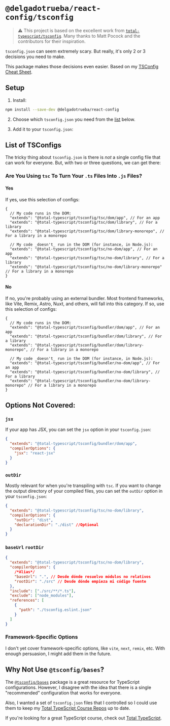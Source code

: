 # `@delgadotrueba/react-config/tsconfig`

> ⚠️ This project is based on the excellent work from [`total-typescript/tsconfig`](https://github.com/total-typescript/tsconfig). Many thanks to Matt Pocock and the contributors for their inspiration.

`tsconfig.json` can seem extremely scary. But really, it's only 2 or 3 decisions you need to make.

This package makes those decisions even easier. Based on my [TSConfig Cheat Sheet](https://www.totaltypescript.com/tsconfig-cheat-sheet).

## Setup

1. Install:

```bash
npm install --save-dev @delgadotrueba/react-config
```

2. Choose which `tsconfig.json` you need from the [list](#list-of-tsconfigs) below.

3. Add it to your `tsconfig.json`:

## List of TSConfigs

The tricky thing about `tsconfig.json` is there is _not_ a single config file that can work for everyone. But, with two or three questions, we can get there:

### Are You Using `tsc` To Turn Your `.ts` Files Into `.js` Files?

#### Yes

If yes, use this selection of configs:

```jsonc
{
  // My code runs in the DOM:
  "extends": "@total-typescript/tsconfig/tsc/dom/app", // For an app
  "extends": "@total-typescript/tsconfig/tsc/dom/library", // For a library
  "extends": "@total-typescript/tsconfig/tsc/dom/library-monorepo", // For a library in a monorepo

  // My code _doesn't_ run in the DOM (for instance, in Node.js):
  "extends": "@total-typescript/tsconfig/tsc/no-dom/app", // For an app
  "extends": "@total-typescript/tsconfig/tsc/no-dom/library", // For a library
  "extends": "@total-typescript/tsconfig/tsc/no-dom/library-monorepo" // For a library in a monorepo
}
```

#### No

If no, you're probably using an external bundler. Most frontend frameworks, like Vite, Remix, Astro, Nuxt, and others, will fall into this category. If so, use this selection of configs:

```jsonc
{
  // My code runs in the DOM:
  "extends": "@total-typescript/tsconfig/bundler/dom/app", // For an app
  "extends": "@total-typescript/tsconfig/bundler/dom/library", // For a library
  "extends": "@total-typescript/tsconfig/bundler/dom/library-monorepo", // For a library in a monorepo

  // My code _doesn't_ run in the DOM (for instance, in Node.js):
  "extends": "@total-typescript/tsconfig/bundler/no-dom/app", // For an app
  "extends": "@total-typescript/tsconfig/bundler/no-dom/library", // For a library
  "extends": "@total-typescript/tsconfig/bundler/no-dom/library-monorepo" // For a library in a monorepo
}
```

## Options Not Covered:

### `jsx`

If your app has JSX, you can set the `jsx` option in your `tsconfig.json`:

```json
{
  "extends": "@total-typescript/tsconfig/bundler/dom/app",
  "compilerOptions": {
    "jsx": "react-jsx"
  }
}
```

### `outDir`

Mostly relevant for when you're transpiling with `tsc`. If you want to change the output directory of your compiled files, you can set the `outDir` option in your `tsconfig.json`:

```json
{
  "extends": "@total-typescript/tsconfig/tsc/no-dom/library",
  "compilerOptions": {
    "outDir": "dist",
    "declarationDir": "./dist" //Optional
  }
}
```

### `baseUrl` `rootDir`

```json
{
  "extends": "@total-typescript/tsconfig/tsc/no-dom/library",
  "compilerOptions": {
    /*Alias*/
    "baseUrl": ".", // Desde dónde resuelvo módulos no relativos
    "rootDir": "./src" // Desde dónde empieza mi código fuente
  },
  "include": ["./src/**/*.ts"],
  "exclude": ["node_modules"],
  "references": [
    {
      "path": "./tsconfig.eslint.json"
    }
  ]
}
```

### Framework-Specific Options

I don't yet cover framework-specific options, like `vite`, `next`, `remix`, etc. With enough persuasion, I might add them in the future.

## Why Not Use `@tsconfig/bases`?

The [`@tsconfig/bases`](https://github.com/tsconfig/bases) package is a great resource for TypeScript configurations. However, I disagree with the idea that there is a single "recommended" configuration that works for everyone.

Also, I wanted a set of `tsconfig.json` files that I controlled so I could use them to keep my [Total TypeScript Course Repos](https://github.com/total-typescript) up to date.

If you're looking for a great TypeScript course, check out [Total TypeScript](https://www.totaltypescript.com/).
